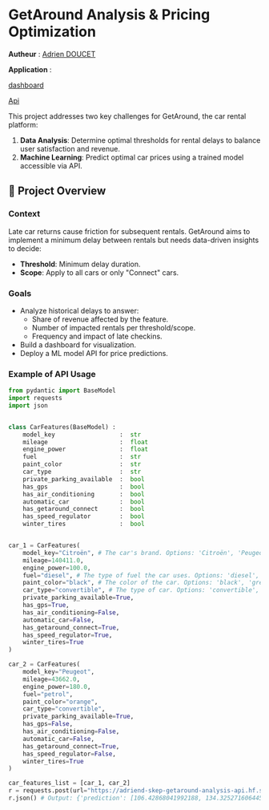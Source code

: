 # GetAround Analysis & Pricing Optimization
**Autheur** : [Adrien DOUCET](https://github.com/AdrienD-Skep)

**Application** : 

[dashboard](https://adriend-skep-Getaround-analysis-dashboard.hf.space)

[Api](https://adriend-skep-getaround-analysis-api.hf.space/docs)

This project addresses two key challenges for GetAround, the car rental platform:
1. **Data Analysis**: Determine optimal thresholds for rental delays to balance user satisfaction and revenue.
2. **Machine Learning**: Predict optimal car prices using a trained model accessible via API.

## 📖 Project Overview

### Context
Late car returns cause friction for subsequent rentals. GetAround aims to implement a minimum delay between rentals but needs data-driven insights to decide:
- **Threshold**: Minimum delay duration.
- **Scope**: Apply to all cars or only "Connect" cars.

### Goals
- Analyze historical delays to answer:
  - Share of revenue affected by the feature.
  - Number of impacted rentals per threshold/scope.
  - Frequency and impact of late checkins.
- Build a dashboard for visualization.
- Deploy a ML model API for price predictions.

### Example of API Usage

```python
from pydantic import BaseModel
import requests 
import json


class CarFeatures(BaseModel) :
    model_key                  :  str
    mileage                    :  float
    engine_power               :  float
    fuel                       :  str
    paint_color                :  str
    car_type                   :  str
    private_parking_available  :  bool
    has_gps                    :  bool
    has_air_conditioning       :  bool
    automatic_car              :  bool
    has_getaround_connect      :  bool
    has_speed_regulator        :  bool
    winter_tires               :  bool


car_1 = CarFeatures(
    model_key="Citroën", # The car's brand. Options: 'Citroën', 'Peugeot', 'PGO', 'Renault', 'Audi', 'BMW', 'Ford', 'Mercedes', 'Opel', 'Porsche', 'Volkswagen', 'KIA Motors', 'Alfa Romeo', 'Ferrari', 'Fiat', 'Lamborghini', 'Maserati', 'Lexus', 'Honda', 'Mazda', 'Mini', 'Mitsubishi', 'Nissan', 'SEAT', 'Subaru', 'Suzuki', 'Toyota', 'Yamaha'
    mileage=140411.0,
    engine_power=100.0,
    fuel="diesel", # The type of fuel the car uses. Options: 'diesel', 'petrol', 'hybrid_petrol', 'electro'.
    paint_color="black", # The color of the car. Options: 'black', 'grey', 'white', 'red', 'silver', 'blue', 'orange', 'beige', 'brown', 'green'.
    car_type="convertible", # The type of car. Options: 'convertible', 'coupe', 'estate', 'hatchback', 'sedan', 'subcompact', 'suv', 'van'
    private_parking_available=True,
    has_gps=True,
    has_air_conditioning=False,
    automatic_car=False,
    has_getaround_connect=True,
    has_speed_regulator=True,
    winter_tires=True
)

car_2 = CarFeatures(
    model_key="Peugeot",
    mileage=43662.0,
    engine_power=180.0,
    fuel="petrol",
    paint_color="orange",
    car_type="convertible",
    private_parking_available=True,
    has_gps=False,
    has_air_conditioning=False,
    automatic_car=False,
    has_getaround_connect=True,
    has_speed_regulator=False,
    winter_tires=True
)

car_features_list = [car_1, car_2]
r = requests.post(url="https://adriend-skep-getaround-analysis-api.hf.space/predict", json=[Car_features.model_dump() for Car_features in car_features_list])
r.json() # Output: {'prediction': [106.42868041992188, 134.3252716064453]}
```
